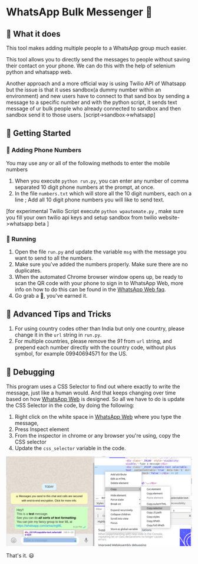 # WhatsApp Bulk Messenger :loudspeaker:

## :dart: What it does 
This tool makes adding multiple people to a WhatsApp group much easier. 

This tool allows you to directly send the messages to people without saving their contact on your phone. We can do this with the help of selenium python and whatsapp web.

Another approach and a more official way is using Twilio API of Whatsapp but the issue is that it uses sandbox(a dummy number within an environment) and new users have to connect to that sand box by sending a message to a specific number and with the python script, it sends text message of ur bulk people who already connected to sandbox and then sandbox send it to those users. 
[script->sandbox->whatsapp]

## :rocket: Getting Started 

### :iphone: Adding Phone Numbers

You may use any or all of the following methods to enter the mobile numbers

1. When you execute `python run.py`, you can enter any number of comma separated 10 digit phone numbers at the prompt, at once.
2. In the file `numbers.txt` which will store all the 10 digit numbers, each on a line ; Add all 10 digit phone numbers you will like to send text. 

[for experimental Twilio Script execute `python wpautomate.py` , make sure you fill your own twilio api keys and setup sandbox from twilio website->whatsapp beta ]
### :running: Running

1. Open the file `run.py` and update the variable `msg` with the message you want to send to all the numbers.
2. Make sure you've added the numbers properly. Make sure there are no duplicates.
3. When the automated Chrome browser window opens up, be ready to scan the QR code with your phone to sign in to WhatsApp Web, more info on how to do this can be found in the [WhatsApp Web faq](https://faq.whatsapp.com/en/web/28080003/).
4. Go grab a :doughnut:, you've earned it.

## :stars: Advanced Tips and Tricks

1. For using country codes other than India but only one country, please change it in the `url` string in `run.py`.
2. For multiple countries, please remove the _91_ from `url` string, and prepend each number directly with the country code, without plus symbol, for example 09940694571 for the US.


## :dragon: Debugging
This program uses a CSS Selector to find out where exactly to write the message, just like a human would. And that keeps changing over time based on how [WhatsApp Web](web.whatsapp.com) is designed. So all we have to do is update the CSS Selector in the code, by doing the following:

1. Right click on the white space in [WhatsApp Web](web.whatsapp.com) where you type the message, 
2. Press Inspect element
3. From the inspector in chrome or any browser you're using, copy the CSS selector
4. Update the `css_selector` variable in the code.

<img src="assets/CopyCSSSelector.png" width="800" alt="Copy CSS Selector from WhatsApp" class="center">

That's it. :smiley:

